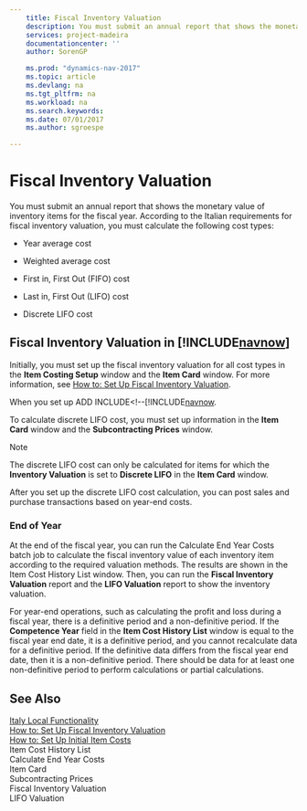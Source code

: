 ```yaml
---
    title: Fiscal Inventory Valuation 
    description: You must submit an annual report that shows the monetary value of inventory items for the fiscal year. According to the Italian requirements for fiscal inventory valuation, you must calculate the following cost types:
    services: project-madeira
    documentationcenter: ''
    author: SorenGP

    ms.prod: "dynamics-nav-2017"
    ms.topic: article
    ms.devlang: na
    ms.tgt_pltfrm: na
    ms.workload: na
    ms.search.keywords:
    ms.date: 07/01/2017
    ms.author: sgroespe

---
```

# Fiscal Inventory Valuation
You must submit an annual report that shows the monetary value of inventory items for the fiscal year. According to the Italian requirements for fiscal inventory valuation, you must calculate the following cost types:  
  
-   Year average cost  
  
-   Weighted average cost  
  
-   First in, First Out (FIFO) cost  
  
-   Last in, First Out (LIFO) cost  
  
-   Discrete LIFO cost  
  
## Fiscal Inventory Valuation in [!INCLUDE[navnow](../../includes/navnow_md.md)]  
 Initially, you must set up the fiscal inventory valuation for all cost types in the **Item Costing Setup** window and the **Item Card** window. For more information, see [How to: Set Up Fiscal Inventory Valuation](how-to-set-up-fiscal-inventory-valuation.md).  
  
 When you set up ADD INCLUDE<!--[!INCLUDE[navnow](how-to-set-up-initial-item-costs.md).  
  
 To calculate discrete LIFO cost, you must set up information in the **Item Card** window and the **Subcontracting Prices** window.  
  
> [!NOTE]  
>  The discrete LIFO cost can only be calculated for items for which the **Inventory Valuation** is set to **Discrete LIFO** in the **Item Card** window.  
  
 After you set up the discrete LIFO cost calculation, you can post sales and purchase transactions based on year-end costs.  
  
### End of Year  
 At the end of the fiscal year, you can run the Calculate End Year Costs batch job to calculate the fiscal inventory value of each inventory item according to the required valuation methods. The results are shown in the Item Cost History List window. Then, you can run the **Fiscal Inventory Valuation** report and the **LIFO Valuation** report to show the inventory valuation.  
  
 For year-end operations, such as calculating the profit and loss during a fiscal year, there is a definitive period and a non-definitive period. If the **Competence Year** field in the **Item Cost History List** window is equal to the fiscal year end date, it is a definitive period, and you cannot recalculate data for a definitive period. If the definitive data differs from the fiscal year end date, then it is a non-definitive period. There should be data for at least one non-definitive period to perform calculations or partial calculations.  
  
## See Also  
 [Italy Local Functionality](italy-local-functionality.md)   
 [How to: Set Up Fiscal Inventory Valuation](how-to-set-up-fiscal-inventory-valuation.md)   
 [How to: Set Up Initial Item Costs](how-to-set-up-initial-item-costs.md)   
 Item Cost History List   
 Calculate End Year Costs   
 Item Card   
 Subcontracting Prices   
 Fiscal Inventory Valuation   
 LIFO Valuation